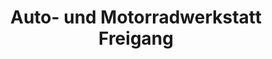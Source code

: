 ---
title: "Auto- und Motorradwerkstatt Freigang"
url: /dortmund/auto-und-motorradwerkstatt-freigang/
shop: Autowerkstatt
---